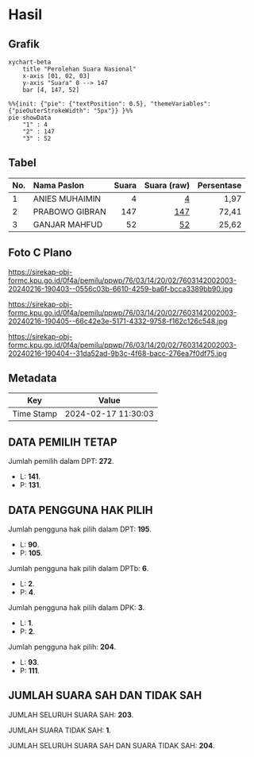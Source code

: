 # Hasil

## Grafik

```mermaid
xychart-beta
    title "Perolehan Suara Nasional"
    x-axis [01, 02, 03]
    y-axis "Suara" 0 --> 147
    bar [4, 147, 52]
```

```mermaid
%%{init: {"pie": {"textPosition": 0.5}, "themeVariables": {"pieOuterStrokeWidth": "5px"}} }%%
pie showData
    "1" : 4
    "2" : 147
    "3" : 52
```

## Tabel

| No. | Nama Paslon    | Suara | Suara (raw) | Persentase |
|:--- |:-------------- | -----:| -----------:| ----------:|
| 1   | ANIES MUHAIMIN | 4     | [4][p-1]    | 1,97       |
| 2   | PRABOWO GIBRAN | 147   | [147][p-2]  | 72,41      |
| 3   | GANJAR MAHFUD  | 52    | [52][p-3]   | 25,62      |


[p-1]: https://github.com/gigit-pemilu/pemilu-2024/blob/main/pilpres/hitung-suara/sub/76-sulawesi-barat/sub/03-mamasa/sub/14-tawalian/sub/2002-tawalian-timur/sub/003-tps/sub/paslon-1.txt
[p-2]: https://github.com/gigit-pemilu/pemilu-2024/blob/main/pilpres/hitung-suara/sub/76-sulawesi-barat/sub/03-mamasa/sub/14-tawalian/sub/2002-tawalian-timur/sub/003-tps/sub/paslon-2.txt
[p-3]: https://github.com/gigit-pemilu/pemilu-2024/blob/main/pilpres/hitung-suara/sub/76-sulawesi-barat/sub/03-mamasa/sub/14-tawalian/sub/2002-tawalian-timur/sub/003-tps/sub/paslon-3.txt

## Foto C Plano

https://sirekap-obj-formc.kpu.go.id/0f4a/pemilu/ppwp/76/03/14/20/02/7603142002003-20240216-190403--0556c03b-6610-4259-ba6f-bcca3389bb90.jpg

https://sirekap-obj-formc.kpu.go.id/0f4a/pemilu/ppwp/76/03/14/20/02/7603142002003-20240216-190405--66c42e3e-5171-4332-9758-f162c126c548.jpg

https://sirekap-obj-formc.kpu.go.id/0f4a/pemilu/ppwp/76/03/14/20/02/7603142002003-20240216-190404--31da52ad-9b3c-4f68-bacc-276ea7f0df75.jpg


## Metadata

| Key        | Value               |
| ---------- | ------------------- |
| Time Stamp | 2024-02-17 11:30:03 |


## DATA PEMILIH TETAP

Jumlah pemilih dalam DPT: **272**.
 * L: **141**.
 * P: **131**.

## DATA PENGGUNA HAK PILIH

Jumlah pengguna hak pilih dalam DPT: **195**.
 * L: **90**.
 * P: **105**.

Jumlah pengguna hak pilih dalam DPTb: **6**.
 * L: **2**.
 * P: **4**.

Jumlah pengguna hak pilih dalam DPK: **3**.
 * L: **1**.
 * P: **2**.

Jumlah pengguna hak pilih: **204**.
 * L: **93**.
 * P: **111**.

## JUMLAH SUARA SAH DAN TIDAK SAH

JUMLAH SELURUH SUARA SAH: **203**.

JUMLAH SUARA TIDAK SAH: **1**.

JUMLAH SELURUH SUARA SAH DAN SUARA TIDAK SAH: **204**.



